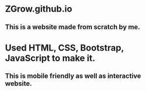 # ZGrow.github.io
## This is a website made from scratch by me.
# Used HTML, CSS, Bootstrap, JavaScript to make it.
## This is mobile friendly as well as interactive website.
